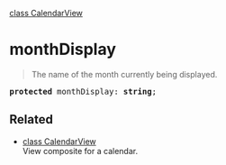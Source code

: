 [class CalendarView](CalendarView.md)

# monthDisplay

> The name of the month currently being displayed.

<pre class="docgen_signature"><b>protected</b> monthDisplay: <b>string</b>;</pre>

## Related

- [<!--{ref:class}-->class CalendarView](CalendarView.md) \
    View composite for a calendar.

